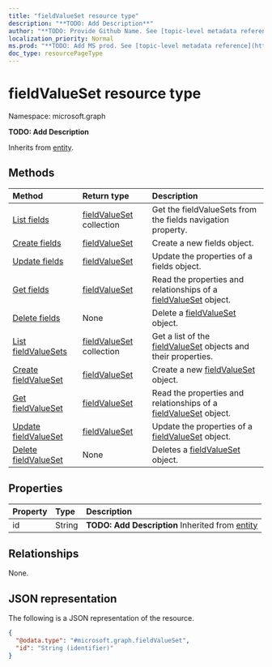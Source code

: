 ```yaml
---
title: "fieldValueSet resource type"
description: "**TODO: Add Description**"
author: "**TODO: Provide Github Name. See [topic-level metadata reference](https://msgo.azurewebsites.net/add/document/guidelines/metadata.html#topic-level-metadata)**"
localization_priority: Normal
ms.prod: "**TODO: Add MS prod. See [topic-level metadata reference](https://msgo.azurewebsites.net/add/document/guidelines/metadata.html#topic-level-metadata)**"
doc_type: resourcePageType
---
```


# fieldValueSet resource type

Namespace: microsoft.graph

**TODO: Add Description**


Inherits from [entity](../resources/entity.md).

## Methods
|Method|Return type|Description|
|:---|:---|:---|
|[List fields](../api/listitem-list-fields.md)|[fieldValueSet](../resources/fieldvalueset.md) collection|Get the fieldValueSets from the fields navigation property.|
|[Create fields](../api/listitem-post-fields.md)|[fieldValueSet](../resources/fieldvalueset.md)|Create a new fields object.|
|[Update fields](../api/listitem-update-fields.md)|[fieldValueSet](../resources/fieldvalueset.md)|Update the properties of a fields object.|
|[Get fields](../api/listitem-get-fieldvalueset.md)|[fieldValueSet](../resources/fieldvalueset.md)|Read the properties and relationships of a [fieldValueSet](../resources/fieldvalueset.md) object.|
|[Delete fields](../api/listitem-delete-fields.md)|None|Delete a [fieldValueSet](../resources/fieldvalueset.md) object.|
|[List fieldValueSets](../api/fieldvalueset-list.md)|[fieldValueSet](../resources/fieldvalueset.md) collection|Get a list of the [fieldValueSet](../resources/fieldvalueset.md) objects and their properties.|
|[Create fieldValueSet](../api/fieldvalueset-create.md)|[fieldValueSet](../resources/fieldvalueset.md)|Create a new [fieldValueSet](../resources/fieldvalueset.md) object.|
|[Get fieldValueSet](../api/fieldvalueset-get.md)|[fieldValueSet](../resources/fieldvalueset.md)|Read the properties and relationships of a [fieldValueSet](../resources/fieldvalueset.md) object.|
|[Update fieldValueSet](../api/fieldvalueset-update.md)|[fieldValueSet](../resources/fieldvalueset.md)|Update the properties of a [fieldValueSet](../resources/fieldvalueset.md) object.|
|[Delete fieldValueSet](../api/fieldvalueset-delete.md)|None|Deletes a [fieldValueSet](../resources/fieldvalueset.md) object.|

## Properties
|Property|Type|Description|
|:---|:---|:---|
|id|String|**TODO: Add Description** Inherited from [entity](../resources/entity.md)|

## Relationships
None.

## JSON representation
The following is a JSON representation of the resource.
<!-- {
  "blockType": "resource",
  "keyProperty": "id",
  "@odata.type": "microsoft.graph.fieldValueSet",
  "baseType": "microsoft.graph.entity",
  "openType": true
}
-->
``` json
{
  "@odata.type": "#microsoft.graph.fieldValueSet",
  "id": "String (identifier)"
}
```

